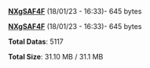 [**NXgSAF4F**](/data/NXgSAF4F.txt) (18/01/23 - 16:33)- 645 bytes

[**NXgSAF4F**](/data/NXgSAF4F.txt) (18/01/23 - 16:33)- 645 bytes

**Total Datas**: 5117

**Total Size**: 31.10 MB / 31.1 MB